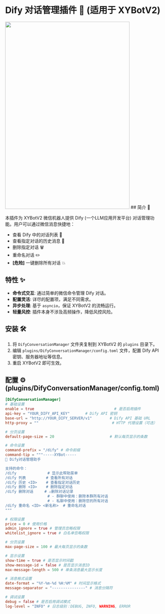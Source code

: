 # Dify 对话管理插件 💬 (适用于 XYBotV2)

<img src="https://github.com/user-attachments/assets/a2627960-69d8-400d-903c-309dbeadf125" width="400" height="600">
## 简介 🌟

本插件为 XYBotV2 微信机器人提供 Dify (一个LLM应用开发平台) 对话管理功能。用户可以通过微信消息快捷地：

*   查看 Dify 中的对话列表 📝
*   查看指定对话的历史消息 📜
*   删除指定对话 🗑️
*   重命名对话 ✏️
*   **[危险]** 一键删除所有对话 💥

## 特性 ✨

*   **命令式交互**: 通过简单的微信命令管理 Dify 对话。
*   **配置灵活**: 详尽的配置项，满足不同需求。
*   **异步处理**: 基于 `asyncio`，保证 XYBotV2 的流畅运行。
*   **轻量风控**: 插件本身不涉及高频操作，降低风控风险。

## 安装 🛠️

1.  将 `DifyConversationManager` 文件夹复制到 XYBotV2 的 `plugins` 目录下。
2.  编辑 `plugins/DifyConversationManager/config.toml` 文件，配置 Dify API 密钥、服务器地址等信息。
3.  重启 XYBotV2 即可生效。

## 配置 ⚙️ (plugins/DifyConversationManager/config.toml)

```toml
[DifyConversationManager]
# 基础设置
enable = true                                    # 是否启用插件
api-key = "YOUR_DIFY_API_KEY"       # Dify API 密钥
base-url = "http://YOUR_DIFY_SERVER/v1"        # Dify API 基础 URL
http-proxy = ""                                 # HTTP 代理设置（可选）

# 分页设置
default-page-size = 20                         # 默认每页显示的条数

# 命令设置
command-prefix = "/dify" # 命令前缀
command-tip = """-----XYBot-----
📝 Dify对话管理助手

支持的命令：
/dify              # 显示此帮助菜单
/dify 列表         # 查看所有对话
/dify 历史 <ID>    # 查看指定对话历史
/dify 删除 <ID>    # 删除指定对话
/dify 删除对话     # ⚠️删除对话记录
                   # - 群聊中使用：删除本群所有对话
                   # - 私聊中使用：删除您的所有对话
/dify 重命名 <ID> <新名称>  # 重命名对话
"""

# 权限设置
price = 0 # 使用价格
admin_ignore = true # 管理员忽略权限
whitelist_ignore = true # 白名单忽略权限

# 分页设置
max-page-size = 100 # 最大每页显示的条数

# 显示设置
show-time = true # 是否显示时间戳
show-message-id = false # 是否显示消息ID
max-message-length = 500 # 单条消息最大显示长度

# 消息格式设置
date-format = "%Y-%m-%d %H:%M" # 时间显示格式
message-separator = "---------------" # 消息分隔符

# 调试设置
debug = false # 是否启用调试模式
log-level = "INFO" # 日志级别：DEBUG, INFO, WARNING, ERROR
